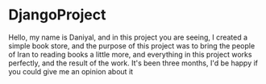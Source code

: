 # DjangoProject
Hello, my name is Daniyal, and in this project you are seeing, I created a simple book store, and the purpose of this project was to bring the people of Iran to reading books a little more, and everything in this project works perfectly, and the result of the work. It's been three months, I'd be happy if you could give me an opinion about it

